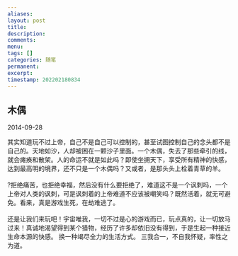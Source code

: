```yaml
---
aliases: 
layout: post
title: 
description: 
comments: 
menu: 
tags: []
categories: 随笔
permanent: 
excerpt: 
timestamp: 202202180834
---
```

## 木偶

2014-09-28

其实知道玩不过上帝，自己不是自己可以控制的，甚至试图控制自己的念头都不是自己的。天地如沙，人却被困在一颗沙子里面。一个木偶，失去了那些牵引的线，就会瘫痪和散架。人的命运不就是如此吗？即使坐拥天下，享受所有精神的快感，达到最高明的境界，还不只是一个木偶吗？又或者，是那头头上栓着青草的羊。  <br>  <br>?拒绝痛苦，也拒绝幸福，然后没有什么要拒绝了，难道这不是一个讽刺吗，一个上帝对人类的讽刺，可是讽刺着的上帝难道不应该被嘲笑吗？既然活着，就无可避免。看来，真是游戏生死，在劫难逃了。  <br>  <br>还是让我们来玩吧！宇宙唯我，一切不过是心的游戏而已，玩点真的，让一切放马过来！真诚地渴望得到某个猎物，经历了许多却依旧没有得到，于是生起一种接近生命本源的快感。 换一种竭尽全力的生活方式。 三我合一，不自我怀疑，率性之为道。